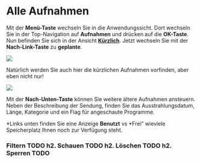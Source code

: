 # Alle Aufnahmen

Mit der **Menü-Taste** wechseln Sie in die Anwendungssicht. Dort wechseln Sie in der Top-Navigation auf **Aufnahmen** und drücken auf die **OK-Taste**. Nun befinden Sie sich in der Ansicht [**Kürzlich**](https://admin.manula.com/editor-view.php?p=19423&v=21403&l=de&pt=542061#3-12-2-aufnahmen-suchen). Jetzt wechseln Sie mit der **Nach-Link-Taste** zu **geplante**.

![](https://manula.r.sizr.io/large/user/16317/img/tv-aufnahmen-3.png)

Natürlich werden Sie auch hier die kürzlichen Aufnahmen vorfinden, aber eben nicht nur!

![](https://manula.r.sizr.io/large/user/16317/img/tv-aufnahmen-4_v2.png)

Mit der **Nach-Unten-Taste** können Sie weitere ältere Aufnahmen ansteuern. Neben der Beschreibung der Sendung, finden Sie das Ausstrahlungsdatum, Länge, Kategorie und ein Flag für angeschaute Programme.

\*Links unten finden Sie eine Anzeige **Benutzt** vs \*Frei” wieviele Speicherplatz Ihnen noch zur Verfügung steht.

### **Filtern** TODO h2. **Schauen** TODO h2. **Löschen** TODO h2. **Sperren** TODO

